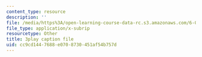 ```yaml
---
content_type: resource
description: ''
file: /media/https%3A/open-learning-course-data-rc.s3.amazonaws.com/6-004-computation-structures-spring-2017/cc9cd1447688e0708730451af54b757d_P_YdbHBRzC4.srt
file_type: application/x-subrip
resourcetype: Other
title: 3play caption file
uid: cc9cd144-7688-e070-8730-451af54b757d
---
```


